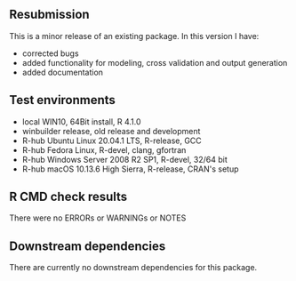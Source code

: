 ## Resubmission
This is a minor release of an existing package. In this version I have:

* corrected bugs
* added functionality for modeling, cross validation and output generation
* added documentation

## Test environments
* local WIN10, 64Bit install, R 4.1.0
* winbuilder release, old release and development
* R-hub Ubuntu Linux 20.04.1 LTS, R-release, GCC
* R-hub Fedora Linux, R-devel, clang, gfortran
* R-hub Windows Server 2008 R2 SP1, R-devel, 32/64 bit
* R-hub macOS 10.13.6 High Sierra, R-release, CRAN's setup

## R CMD check results
There were no ERRORs or WARNINGs or NOTES

## Downstream dependencies
There are currently no downstream dependencies for this package.
